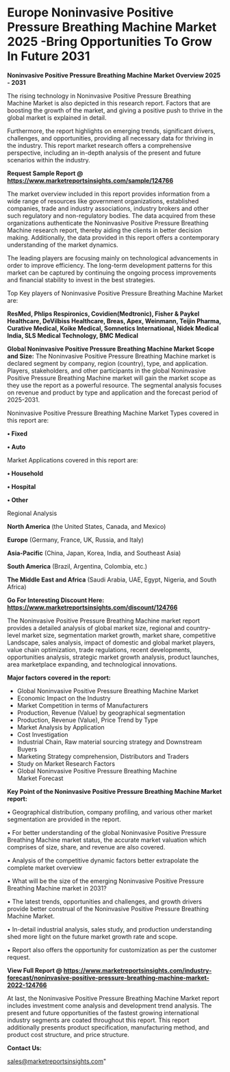 # Europe Noninvasive Positive Pressure Breathing Machine Market 2025 -Bring Opportunities To Grow In Future 2031

<Strong> Noninvasive Positive Pressure Breathing Machine Market Overview 2025 - 2031</strong>

The rising technology in Noninvasive Positive Pressure Breathing Machine Market is also depicted in this research report. Factors that are boosting the growth of the market, and giving a positive push to thrive in the global market is explained in detail.

Furthermore, the report highlights on emerging trends, significant drivers, challenges, and opportunities, providing all necessary data for thriving in the industry. This report market research offers a comprehensive perspective, including an in-depth analysis of the present and future scenarios within the industry.

<strong>Request Sample Report @ <a href=https://www.marketreportsinsights.com/sample/124766>https://www.marketreportsinsights.com/sample/124766</a></strong>

The market overview included in this report provides information from a wide range of resources like government organizations, established companies, trade and industry associations, industry brokers and other such regulatory and non-regulatory bodies. The data acquired from these organizations authenticate the Noninvasive Positive Pressure Breathing Machine research report, thereby aiding the clients in better decision making. Additionally, the data provided in this report offers a contemporary understanding of the market dynamics.

The leading players are focusing mainly on technological advancements in order to improve efficiency. The long-term development patterns for this market can be captured by continuing the ongoing process improvements and financial stability to invest in the best strategies.

Top Key players of Noninvasive Positive Pressure Breathing Machine Market are:

<strong>ResMed, Phlips Respironics, Covidien(Medtronic), Fisher & Paykel Healthcare, DeVilbiss Healthcare, Breas, Apex, Weinmann, Teijin Pharma, Curative Medical, Koike Medical, Somnetics International, Nidek Medical India, SLS Medical Technology, BMC Medical</strong>

<strong><b>Global Noninvasive Positive Pressure Breathing Machine Market Scope and Size:</b></strong>
The Noninvasive Positive Pressure Breathing Machine market is declared segment by company, region (country), type, and application. Players, stakeholders, and other participants in the global Noninvasive Positive Pressure Breathing Machine market will gain the market scope as they use the report as a powerful resource. The segmental analysis focuses on revenue and product by type and application and the forecast period of 2025-2031.

Noninvasive Positive Pressure Breathing Machine Market Types covered in this report are:

<strong>• Fixed

• Auto</strong>

Market Applications covered in this report are:

<strong>• Household

• Hospital

• Other</strong> 

Regional Analysis

<strong>North America</strong> (the United States, Canada, and Mexico)

<strong>Europe</strong> (Germany, France, UK, Russia, and Italy)

<strong>Asia-Pacific</strong> (China, Japan, Korea, India, and Southeast Asia)

<strong>South America</strong> (Brazil, Argentina, Colombia, etc.)

<strong>The Middle East and Africa</strong> (Saudi Arabia, UAE, Egypt, Nigeria, and South Africa)

<strong>Go For Interesting Discount Here: <a href=https://www.marketreportsinsights.com/discount/124766>https://www.marketreportsinsights.com/discount/124766</a></strong>

The Noninvasive Positive Pressure Breathing Machine market report provides a detailed analysis of global market size, regional and country-level market size, segmentation market growth, market share, competitive Landscape, sales analysis, impact of domestic and global market players, value chain optimization, trade regulations, recent developments, opportunities analysis, strategic market growth analysis, product launches, area marketplace expanding, and technological innovations.

<strong><b>Major factors covered in the report:</b></strong>
<ul>
  <li>Global Noninvasive Positive Pressure Breathing Machine Market </li>
  <li>Economic Impact on the Industry</li>
  <li>Market Competition in terms of Manufacturers</li>
  <li>Production, Revenue (Value) by geographical segmentation</li>
  <li>Production, Revenue (Value), Price Trend by Type</li>
  <li>Market Analysis by Application</li>
  <li>Cost Investigation</li>
  <li>Industrial Chain, Raw material sourcing strategy and Downstream Buyers</li>
  <li>Marketing Strategy comprehension, Distributors and Traders</li>
  <li>Study on Market Research Factors</li>
  <li>Global Noninvasive Positive Pressure Breathing Machine Market Forecast</li>
</ul>

<strong><b>Key Point of the Noninvasive Positive Pressure Breathing Machine Market report:</b></strong>

• Geographical distribution, company profiling, and various other market segmentation are provided in the report.

• For better understanding of the global Noninvasive Positive Pressure Breathing Machine market status, the accurate market valuation which comprises of size, share, and revenue are also covered.

• Analysis of the competitive dynamic factors better extrapolate the complete market overview

• What will be the size of the emerging Noninvasive Positive Pressure Breathing Machine market in 2031?

• The latest trends, opportunities and challenges, and growth drivers provide better construal of the Noninvasive Positive Pressure Breathing Machine Market.

• In-detail industrial analysis, sales study, and production understanding shed more light on the future market growth rate and scope.

• Report also offers the opportunity for customization as per the customer request.

<strong><b>View Full Report @ <a href=https://www.marketreportsinsights.com/industry-forecast/noninvasive-positive-pressure-breathing-machine-market-2022-124766>https://www.marketreportsinsights.com/industry-forecast/noninvasive-positive-pressure-breathing-machine-market-2022-124766</a></b></strong>


At last, the Noninvasive Positive Pressure Breathing Machine Market report includes investment come analysis and development trend analysis. The present and future opportunities of the fastest growing international industry segments are coated throughout this report. This report additionally presents product specification, manufacturing method, and product cost structure, and price structure.

<strong>Contact Us:</strong>

sales@marketreportsinsights.com"
